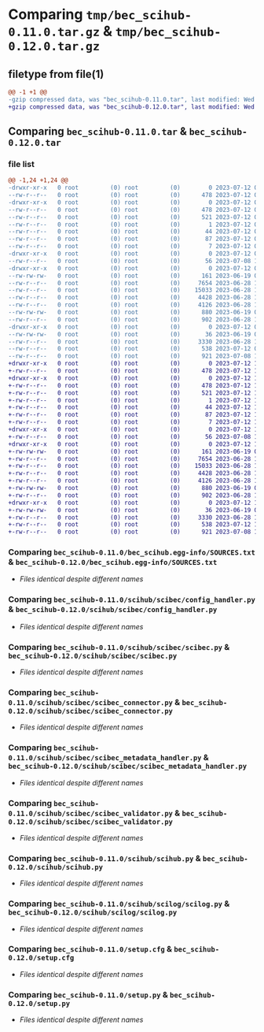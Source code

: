 # Comparing `tmp/bec_scihub-0.11.0.tar.gz` & `tmp/bec_scihub-0.12.0.tar.gz`

## filetype from file(1)

```diff
@@ -1 +1 @@
-gzip compressed data, was "bec_scihub-0.11.0.tar", last modified: Wed Jul 12 07:39:15 2023, max compression
+gzip compressed data, was "bec_scihub-0.12.0.tar", last modified: Wed Jul 12 15:30:23 2023, max compression
```

## Comparing `bec_scihub-0.11.0.tar` & `bec_scihub-0.12.0.tar`

### file list

```diff
@@ -1,24 +1,24 @@
-drwxr-xr-x   0 root         (0) root         (0)        0 2023-07-12 07:39:15.204425 bec_scihub-0.11.0/
--rw-r--r--   0 root         (0) root         (0)      478 2023-07-12 07:39:15.204425 bec_scihub-0.11.0/PKG-INFO
-drwxr-xr-x   0 root         (0) root         (0)        0 2023-07-12 07:39:15.204425 bec_scihub-0.11.0/bec_scihub.egg-info/
--rw-r--r--   0 root         (0) root         (0)      478 2023-07-12 07:39:15.000000 bec_scihub-0.11.0/bec_scihub.egg-info/PKG-INFO
--rw-r--r--   0 root         (0) root         (0)      521 2023-07-12 07:39:15.000000 bec_scihub-0.11.0/bec_scihub.egg-info/SOURCES.txt
--rw-r--r--   0 root         (0) root         (0)        1 2023-07-12 07:39:15.000000 bec_scihub-0.11.0/bec_scihub.egg-info/dependency_links.txt
--rw-r--r--   0 root         (0) root         (0)       44 2023-07-12 07:39:15.000000 bec_scihub-0.11.0/bec_scihub.egg-info/entry_points.txt
--rw-r--r--   0 root         (0) root         (0)       87 2023-07-12 07:39:15.000000 bec_scihub-0.11.0/bec_scihub.egg-info/requires.txt
--rw-r--r--   0 root         (0) root         (0)        7 2023-07-12 07:39:15.000000 bec_scihub-0.11.0/bec_scihub.egg-info/top_level.txt
-drwxr-xr-x   0 root         (0) root         (0)        0 2023-07-12 07:39:15.201425 bec_scihub-0.11.0/scihub/
--rw-r--r--   0 root         (0) root         (0)       56 2023-07-08 15:33:35.000000 bec_scihub-0.11.0/scihub/__init__.py
-drwxr-xr-x   0 root         (0) root         (0)        0 2023-07-12 07:39:15.202425 bec_scihub-0.11.0/scihub/scibec/
--rw-rw-rw-   0 root         (0) root         (0)      161 2023-06-19 08:14:59.000000 bec_scihub-0.11.0/scihub/scibec/__init__.py
--rw-r--r--   0 root         (0) root         (0)     7654 2023-06-28 10:41:58.000000 bec_scihub-0.11.0/scihub/scibec/config_handler.py
--rw-r--r--   0 root         (0) root         (0)    15033 2023-06-28 10:41:58.000000 bec_scihub-0.11.0/scihub/scibec/scibec.py
--rw-r--r--   0 root         (0) root         (0)     4428 2023-06-28 10:41:58.000000 bec_scihub-0.11.0/scihub/scibec/scibec_connector.py
--rw-r--r--   0 root         (0) root         (0)     4126 2023-06-28 10:41:58.000000 bec_scihub-0.11.0/scihub/scibec/scibec_metadata_handler.py
--rw-rw-rw-   0 root         (0) root         (0)      880 2023-06-19 08:14:59.000000 bec_scihub-0.11.0/scihub/scibec/scibec_validator.py
--rw-r--r--   0 root         (0) root         (0)      902 2023-06-28 10:41:58.000000 bec_scihub-0.11.0/scihub/scihub.py
-drwxr-xr-x   0 root         (0) root         (0)        0 2023-07-12 07:39:15.203425 bec_scihub-0.11.0/scihub/scilog/
--rw-rw-rw-   0 root         (0) root         (0)       36 2023-06-19 08:14:59.000000 bec_scihub-0.11.0/scihub/scilog/__init__.py
--rw-r--r--   0 root         (0) root         (0)     3330 2023-06-28 10:41:58.000000 bec_scihub-0.11.0/scihub/scilog/scilog.py
--rw-r--r--   0 root         (0) root         (0)      538 2023-07-12 07:39:15.205425 bec_scihub-0.11.0/setup.cfg
--rw-r--r--   0 root         (0) root         (0)      921 2023-07-08 15:33:35.000000 bec_scihub-0.11.0/setup.py
+drwxr-xr-x   0 root         (0) root         (0)        0 2023-07-12 15:30:23.246059 bec_scihub-0.12.0/
+-rw-r--r--   0 root         (0) root         (0)      478 2023-07-12 15:30:23.246059 bec_scihub-0.12.0/PKG-INFO
+drwxr-xr-x   0 root         (0) root         (0)        0 2023-07-12 15:30:23.246059 bec_scihub-0.12.0/bec_scihub.egg-info/
+-rw-r--r--   0 root         (0) root         (0)      478 2023-07-12 15:30:23.000000 bec_scihub-0.12.0/bec_scihub.egg-info/PKG-INFO
+-rw-r--r--   0 root         (0) root         (0)      521 2023-07-12 15:30:23.000000 bec_scihub-0.12.0/bec_scihub.egg-info/SOURCES.txt
+-rw-r--r--   0 root         (0) root         (0)        1 2023-07-12 15:30:23.000000 bec_scihub-0.12.0/bec_scihub.egg-info/dependency_links.txt
+-rw-r--r--   0 root         (0) root         (0)       44 2023-07-12 15:30:23.000000 bec_scihub-0.12.0/bec_scihub.egg-info/entry_points.txt
+-rw-r--r--   0 root         (0) root         (0)       87 2023-07-12 15:30:23.000000 bec_scihub-0.12.0/bec_scihub.egg-info/requires.txt
+-rw-r--r--   0 root         (0) root         (0)        7 2023-07-12 15:30:23.000000 bec_scihub-0.12.0/bec_scihub.egg-info/top_level.txt
+drwxr-xr-x   0 root         (0) root         (0)        0 2023-07-12 15:30:23.243059 bec_scihub-0.12.0/scihub/
+-rw-r--r--   0 root         (0) root         (0)       56 2023-07-08 15:33:35.000000 bec_scihub-0.12.0/scihub/__init__.py
+drwxr-xr-x   0 root         (0) root         (0)        0 2023-07-12 15:30:23.244059 bec_scihub-0.12.0/scihub/scibec/
+-rw-rw-rw-   0 root         (0) root         (0)      161 2023-06-19 08:14:59.000000 bec_scihub-0.12.0/scihub/scibec/__init__.py
+-rw-r--r--   0 root         (0) root         (0)     7654 2023-06-28 10:41:58.000000 bec_scihub-0.12.0/scihub/scibec/config_handler.py
+-rw-r--r--   0 root         (0) root         (0)    15033 2023-06-28 10:41:58.000000 bec_scihub-0.12.0/scihub/scibec/scibec.py
+-rw-r--r--   0 root         (0) root         (0)     4428 2023-06-28 10:41:58.000000 bec_scihub-0.12.0/scihub/scibec/scibec_connector.py
+-rw-r--r--   0 root         (0) root         (0)     4126 2023-06-28 10:41:58.000000 bec_scihub-0.12.0/scihub/scibec/scibec_metadata_handler.py
+-rw-rw-rw-   0 root         (0) root         (0)      880 2023-06-19 08:14:59.000000 bec_scihub-0.12.0/scihub/scibec/scibec_validator.py
+-rw-r--r--   0 root         (0) root         (0)      902 2023-06-28 10:41:58.000000 bec_scihub-0.12.0/scihub/scihub.py
+drwxr-xr-x   0 root         (0) root         (0)        0 2023-07-12 15:30:23.245059 bec_scihub-0.12.0/scihub/scilog/
+-rw-rw-rw-   0 root         (0) root         (0)       36 2023-06-19 08:14:59.000000 bec_scihub-0.12.0/scihub/scilog/__init__.py
+-rw-r--r--   0 root         (0) root         (0)     3330 2023-06-28 10:41:58.000000 bec_scihub-0.12.0/scihub/scilog/scilog.py
+-rw-r--r--   0 root         (0) root         (0)      538 2023-07-12 15:30:23.247059 bec_scihub-0.12.0/setup.cfg
+-rw-r--r--   0 root         (0) root         (0)      921 2023-07-08 15:33:35.000000 bec_scihub-0.12.0/setup.py
```

### Comparing `bec_scihub-0.11.0/bec_scihub.egg-info/SOURCES.txt` & `bec_scihub-0.12.0/bec_scihub.egg-info/SOURCES.txt`

 * *Files identical despite different names*

### Comparing `bec_scihub-0.11.0/scihub/scibec/config_handler.py` & `bec_scihub-0.12.0/scihub/scibec/config_handler.py`

 * *Files identical despite different names*

### Comparing `bec_scihub-0.11.0/scihub/scibec/scibec.py` & `bec_scihub-0.12.0/scihub/scibec/scibec.py`

 * *Files identical despite different names*

### Comparing `bec_scihub-0.11.0/scihub/scibec/scibec_connector.py` & `bec_scihub-0.12.0/scihub/scibec/scibec_connector.py`

 * *Files identical despite different names*

### Comparing `bec_scihub-0.11.0/scihub/scibec/scibec_metadata_handler.py` & `bec_scihub-0.12.0/scihub/scibec/scibec_metadata_handler.py`

 * *Files identical despite different names*

### Comparing `bec_scihub-0.11.0/scihub/scibec/scibec_validator.py` & `bec_scihub-0.12.0/scihub/scibec/scibec_validator.py`

 * *Files identical despite different names*

### Comparing `bec_scihub-0.11.0/scihub/scihub.py` & `bec_scihub-0.12.0/scihub/scihub.py`

 * *Files identical despite different names*

### Comparing `bec_scihub-0.11.0/scihub/scilog/scilog.py` & `bec_scihub-0.12.0/scihub/scilog/scilog.py`

 * *Files identical despite different names*

### Comparing `bec_scihub-0.11.0/setup.cfg` & `bec_scihub-0.12.0/setup.cfg`

 * *Files identical despite different names*

### Comparing `bec_scihub-0.11.0/setup.py` & `bec_scihub-0.12.0/setup.py`

 * *Files identical despite different names*

